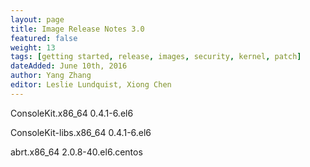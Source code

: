 ```yaml
---
layout: page
title: Image Release Notes 3.0
featured: false
weight: 13
tags: [getting started, release, images, security, kernel, patch]
dateAdded: June 10th, 2016
author: Yang Zhang
editor: Leslie Lundquist, Xiong Chen
---
```


ConsoleKit.x86_64                  0.4.1-6.el6

ConsoleKit-libs.x86_64             0.4.1-6.el6

abrt.x86_64                        2.0.8-40.el6.centos